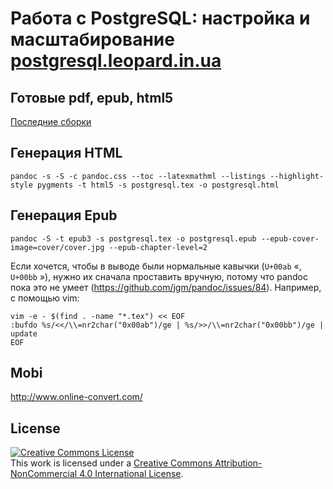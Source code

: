# Работа с PostgreSQL: настройка и масштабирование [postgresql.leopard.in.ua](http://postgresql.leopard.in.ua/)

## Готовые pdf, epub, html5

[Последние сборки](https://github.com/le0pard/postgresql_book/releases)

## Генерация HTML

    pandoc -s -S -c pandoc.css --toc --latexmathml --listings --highlight-style pygments -t html5 -s postgresql.tex -o postgresql.html

## Генерация Epub

    pandoc -S -t epub3 -s postgresql.tex -o postgresql.epub --epub-cover-image=cover/cover.jpg --epub-chapter-level=2

Если хочется, чтобы в выводе были нормальные кавычки (`U+00ab` &laquo;, `U+00bb` &raquo;), нужно их сначала проставить вручную, потому что pandoc пока это не умеет (https://github.com/jgm/pandoc/issues/84). Например, c помощью vim:

    vim -e - $(find . -name "*.tex") << EOF
    :bufdo %s/<</\\=nr2char("0x00ab")/ge | %s/>>/\\=nr2char("0x00bb")/ge | update
    EOF


## Mobi

http://www.online-convert.com/

## License

<a rel="license" href="http://creativecommons.org/licenses/by-nc/4.0/"><img alt="Creative Commons License" style="border-width:0" src="https://i.creativecommons.org/l/by-nc/4.0/88x31.png" /></a><br />This work is licensed under a <a rel="license" href="http://creativecommons.org/licenses/by-nc/4.0/">Creative Commons Attribution-NonCommercial 4.0 International License</a>.

